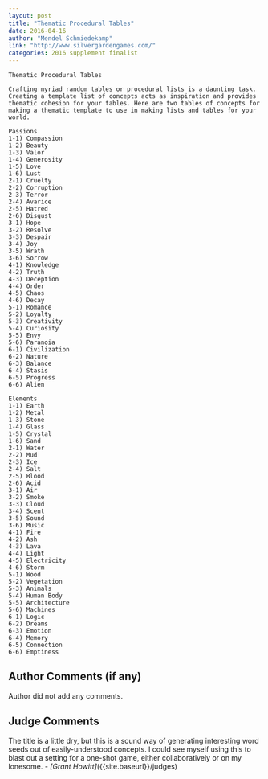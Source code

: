 ```yaml
---
layout: post
title: "Thematic Procedural Tables"
date: 2016-04-16
author: "Mendel Schmiedekamp"
link: "http://www.silvergardengames.com/"
categories: 2016 supplement finalist
---
```

```
Thematic Procedural Tables

Crafting myriad random tables or procedural lists is a daunting task. Creating a template list of concepts acts as inspiration and provides thematic cohesion for your tables. Here are two tables of concepts for making a thematic template to use in making lists and tables for your world.

Passions
1-1) Compassion
1-2) Beauty
1-3) Valor
1-4) Generosity
1-5) Love
1-6) Lust
2-1) Cruelty
2-2) Corruption
2-3) Terror
2-4) Avarice
2-5) Hatred
2-6) Disgust
3-1) Hope
3-2) Resolve
3-3) Despair
3-4) Joy
3-5) Wrath
3-6) Sorrow
4-1) Knowledge
4-2) Truth
4-3) Deception
4-4) Order
4-5) Chaos
4-6) Decay
5-1) Romance
5-2) Loyalty
5-3) Creativity
5-4) Curiosity
5-5) Envy
5-6) Paranoia
6-1) Civilization
6-2) Nature
6-3) Balance
6-4) Stasis
6-5) Progress
6-6) Alien

Elements
1-1) Earth
1-2) Metal
1-3) Stone
1-4) Glass 
1-5) Crystal
1-6) Sand
2-1) Water
2-2) Mud
2-3) Ice
2-4) Salt
2-5) Blood
2-6) Acid
3-1) Air
3-2) Smoke
3-3) Cloud
3-4) Scent
3-5) Sound
3-6) Music
4-1) Fire
4-2) Ash
4-3) Lava
4-4) Light
4-5) Electricity
4-6) Storm
5-1) Wood
5-2) Vegetation
5-3) Animals
5-4) Human Body
5-5) Architecture
5-6) Machines
6-1) Logic
6-2) Dreams
6-3) Emotion
6-4) Memory
6-5) Connection
6-6) Emptiness
```
## Author Comments (if any)

Author did not add any comments.

## Judge Comments

The title is a little dry, but this is a sound way of generating interesting word seeds out of easily-understood concepts. I could see myself using this to blast out a setting for a one-shot game, either collaboratively or on my lonesome. _- [Grant Howitt]_({{site.baseurl}}/judges)